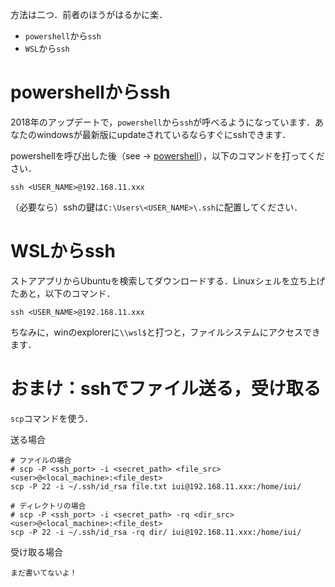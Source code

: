 方法は二つ．前者のほうがはるかに楽．
- `powershell`から`ssh`
- `WSL`から`ssh`

# powershellからssh
2018年のアップデートで，`powershell`から`ssh`が呼べるようになっています．あなたのwindowsが最新版にupdateされているならすぐにsshできます．

powershellを呼び出した後（see -> [powershell](powreshell.md)），以下のコマンドを打ってください．

```
ssh <USER_NAME>@192.168.11.xxx
```

（必要なら）sshの鍵は`C:\Users\<USER_NAME>\.ssh`に配置してください．

# WSLからssh
ストアアプリからUbuntuを検索してダウンロードする．Linuxシェルを立ち上げたあと，以下のコマンド．

```
ssh <USER_NAME>@192.168.11.xxx
```

ちなみに，winのexplorerに`\\wsl$`と打つと，ファイルシステムにアクセスできます．

# おまけ：sshでファイル送る，受け取る

`scp`コマンドを使う．

送る場合
```
# ファイルの場合
# scp -P <ssh_port> -i <secret_path> <file_src> <user>@<local_machine>:<file_dest>
scp -P 22 -i ~/.ssh/id_rsa file.txt iui@192.168.11.xxx:/home/iui/

# ディレクトリの場合
# scp -P <ssh_port> -i <secret_path> -rq <dir_src> <user>@<local_machine>:<file_dest>
scp -P 22 -i ~/.ssh/id_rsa -rq dir/ iui@192.168.11.xxx:/home/iui/
```

受け取る場合
```
まだ書いてないよ！
```
